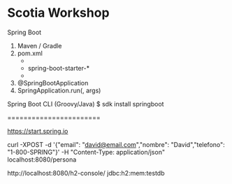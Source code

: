 # Scotia Workshop
						

Spring Boot						
1. Maven / Gradle
2. pom.xml 
	- <parent/>
	- <dependency/> spring-boot-starter-*
	- <plugin/>
3. @SpringBootApplication
4. SpringApplication.run(<CONFIG>, args)


Spring Boot CLI (Groovy/Java)
$ sdk install springboot

=======================

https://start.spring.io
	
	
curl -XPOST -d '{"email": "david@email.com","nombre": "David","telefono": "1-800-SPRING"}' -H "Content-Type: application/json" localhost:8080/persona



http://localhost:8080/h2-console/
jdbc:h2:mem:testdb



	
	
